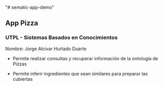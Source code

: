 "# sematic-app-demo" 

## App Pizza 
### UTPL - Sistemas Basados en Conocimientos
Nombre: Jorge Alcivar Hurtado Duarte

- Permite realizar consultas y recuperar información de la ontología de Pizzas

- Permite inferir ingredientes que sean similares para preparar las cubiertas


